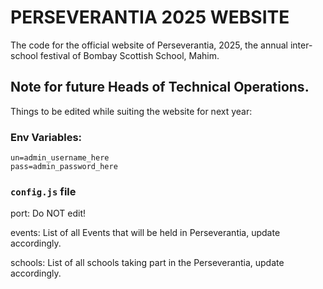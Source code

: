 # PERSEVERANTIA 2025 WEBSITE
The code for the official website of Perseverantia, 2025, the annual inter-school festival of Bombay Scottish School, Mahim.

## Note for future Heads of Technical Operations.
Things to be edited while suiting the website for next year:

### Env Variables:
```
un=admin_username_here
pass=admin_password_here
```
### `config.js` file

port: Do NOT edit!

events: List of all Events that will be held in Perseverantia, update accordingly.

schools: List of all schools taking part in the Perseverantia, update accordingly.
